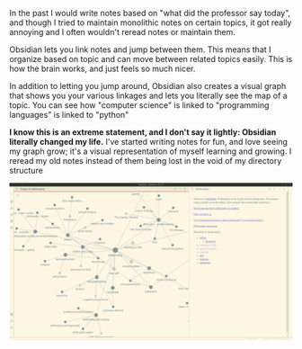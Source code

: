 In the past I would write notes based on "what did the professor say today", and though I tried to maintain monolithic notes on certain topics, it got really annoying and I often wouldn't reread notes or maintain them.

Obsidian lets you link notes and jump between them. This means that I organize based on topic and can move between related topics easily. This is how the brain works, and just feels so much nicer.

In addition to letting you jump around, Obsidian also creates a visual graph that shows you your various linkages and lets you literally see the map of a topic. You can see how "computer science" is linked to "programming languages" is linked to "python"

**I know this is an extreme statement, and I don't say it lightly: Obsidian literally changed my life.** I've started writing notes for fun, and love seeing my graph grow; it's a visual representation of myself learning and growing. I reread my old notes instead of them being lost in the void of my directory structure

![](static/obsidian.png)
